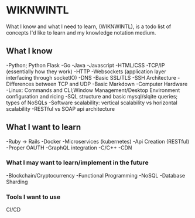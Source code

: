 # WIKNWINTL
What I know and what I need to learn, (WIKNWINTL), is a todo list of concepts I'd like to learn and my knowledge notation medium.

## What I know
-Python; Python Flask
-Go
-Java
-Javascript
-HTML/CSS
-TCP/IP (essentially how they work)
-HTTP 
-Websockets (application layer interfacing through socketIO)
-DNS
-Basic SSL/TLS
-SSH Architecture
-Differences between TCP and UDP
-Basic Markdown
-Computer Hardware
-Linux: Commands and CLI;Window Management/Desktop Environment configuration and ricing
-SQL structure and basic mysql/slqite queries; types of NoSQLs
-Software scalability: vertical scalability vs horizontal scalability
-RESTful vs SOAP api architecture
## What I want to learn
-Ruby -> Rails
-Docker
-Microservices (kubernetes)
-Api Creation (RESTful)
-Proper OAUTH
-GraphQL integration
-C/C++
-CDN
### What I may want to learn/implement in the future
-Blockchain/Cryptocurrency
-Functional Programming
-NoSQL
-Database Sharding
### Tools I want to use
CI/CD

